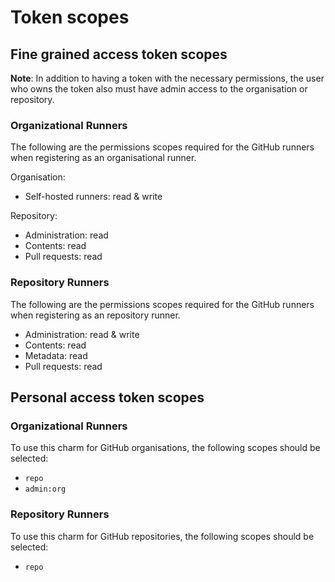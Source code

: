# Token scopes

## Fine grained access token scopes

**Note**: In addition to having a token with the necessary permissions, the user who owns the
token also must have admin access to the organisation or repository.

### Organizational Runners

The following are the permissions scopes required for the GitHub runners when registering as an
organisational runner.

Organisation:

- Self-hosted runners: read & write

Repository:

- Administration: read
- Contents: read
- Pull requests: read

### Repository Runners

The following are the permissions scopes required for the GitHub runners when registering as an
repository runner.

- Administration: read & write
- Contents: read
- Metadata: read
- Pull requests: read

## Personal access token scopes

### Organizational Runners

To use this charm for GitHub organisations, the following scopes should be selected:

- `repo`
- `admin:org`

### Repository Runners

To use this charm for GitHub repositories, the following scopes should be selected:

- `repo`
